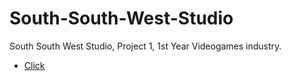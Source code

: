 # South-South-West-Studio
South South West Studio, Project 1, 1st Year Videogames industry.

* [Click](https://user-images.githubusercontent.com/125640143/220041909-22020fc8-715a-4e93-9cb0-9bbbaf53487b.png)
